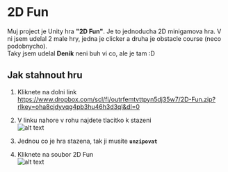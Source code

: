 # 2D Fun

Muj project je Unity hra **"2D Fun"**. Je to jednoducha 2D minigamova hra. V ni jsem udelal 2 male hry, jedna je clicker a druha je obstacle course (neco podobnycho).  
Taky jsem udelal **Denik** neni buh vi co, ale je tam :D

## Jak stahnout hru
1. Kliknete na dolni link  
https://www.dropbox.com/scl/fi/outrfemtvttpyn5dj35w7/2D-Fun.zip?rlkey=oha8cjdyvqg4pb3hu46h3d3ql&dl=0

2. V linku nahore v rohu najdete tlacitko k stazeni  
![alt text](https://github.com/Maxrobloxian/GitImages/blob/main/Screenshot%202024-03-04%20093402.png)
3. Jednou co je hra stazena, tak ji musite <code>**unzipovat**</code>  
4. Kliknete na soubor 2D Fun  
![alt text](https://github.com/Maxrobloxian/GitImages/blob/main/Screenshot%202024-03-06%20083523.png)
